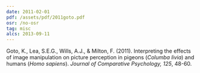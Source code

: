 ```yaml
---
date: 2011-02-01
pdf: /assets/pdf/2011goto.pdf
osr: /no-osr
tag: misc
alcs: 2013-09-11
---
```


Goto, K., Lea, S.E.G., Wills, A.J., & Milton, F. (2011). Interpreting the effects of image manipulation on picture perception in pigeons (_Columba livia_) and humans (_Homo sapiens_). _Journal of Comparative Psychology, 125_, 48-60. 



